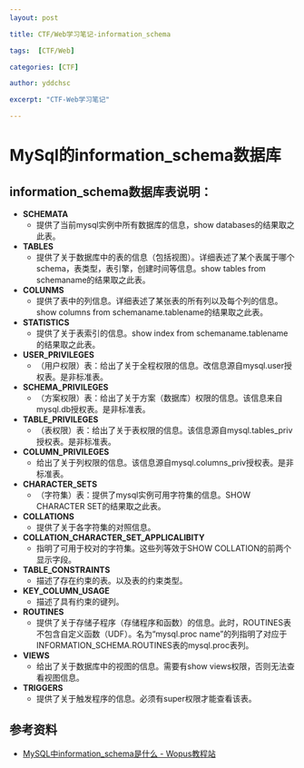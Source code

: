 ```yaml
---
layout: post

title: CTF/Web学习笔记-information_schema

tags:  [CTF/Web]

categories: [CTF]

author: yddchsc

excerpt: "CTF-Web学习笔记"

---
```


# MySql的information_schema数据库 #

## information_schema数据库表说明： ##

+ **SCHEMATA**
	- 提供了当前mysql实例中所有数据库的信息，show databases的结果取之此表。
+ **TABLES**
	- 提供了关于数据库中的表的信息（包括视图）。详细表述了某个表属于哪个schema，表类型，表引擎，创建时间等信息。show tables from schemaname的结果取之此表。
+ **COLUNMS**
	- 提供了表中的列信息。详细表述了某张表的所有列以及每个列的信息。show columns from schemaname.tablename的结果取之此表。
+ **STATISTICS**
	- 提供了关于表索引的信息。show index from schemaname.tablename的结果取之此表。
+ **USER_PRIVILEGES**
	- （用户权限）表：给出了关于全程权限的信息。改信息源自mysql.user授权表。是非标准表。
+ **SCHEMA_PRIVILEGES**
	- （方案权限）表：给出了关于方案（数据库）权限的信息。该信息来自mysql.db授权表。是非标准表。
+ **TABLE_PRIVILEGES**
	- （表权限）表：给出了关于表权限的信息。该信息源自mysql.tables_priv授权表。是非标准表。
+ **COLUMN_PRIVILEGES**
	- 给出了关于列权限的信息。该信息源自mysql.columns_priv授权表。是非标准表。
+ **CHARACTER_SETS**
	- （字符集）表：提供了mysql实例可用字符集的信息。SHOW CHARACTER SET的结果取之此表。
+ **COLLATIONS**
	- 提供了关于各字符集的对照信息。
+ **COLLATION_CHARACTER_SET_APPLICALIBITY**
	- 指明了可用于校对的字符集。这些列等效于SHOW COLLATION的前两个显示字段。
+ **TABLE_CONSTRAINTS**
	- 描述了存在约束的表。以及表的约束类型。
+ **KEY_COLUMN_USAGE**
	- 描述了具有约束的键列。
+ **ROUTINES**
	- 提供了关于存储子程序（存储程序和函数）的信息。此时，ROUTINES表不包含自定义函数（UDF）。名为“mysql.proc name”的列指明了对应于INFORMATION_SCHEMA.ROUTINES表的mysql.proc表列。
+ **VIEWS**
	- 给出了关于数据库中的视图的信息。需要有show views权限，否则无法查看视图信息。
+ **TRIGGERS**
	- 提供了关于触发程序的信息。必须有super权限才能查看该表。

## 参考资料 ##

+ [MySQL中information_schema是什么 - Wopus教程站](
http://help.wopus.org/mysql-manage/607.html)
